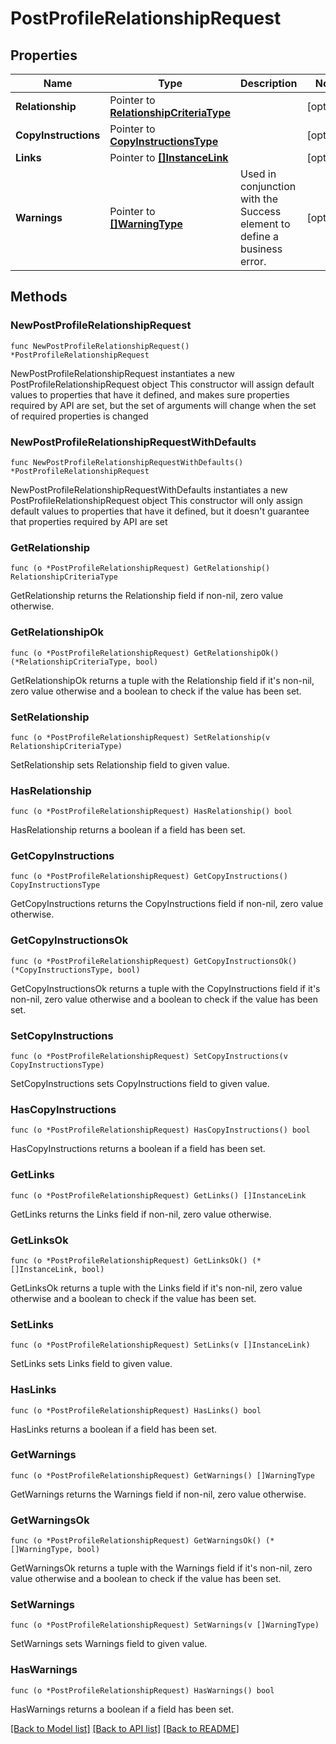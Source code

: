 # PostProfileRelationshipRequest

## Properties

Name | Type | Description | Notes
------------ | ------------- | ------------- | -------------
**Relationship** | Pointer to [**RelationshipCriteriaType**](RelationshipCriteriaType.md) |  | [optional] 
**CopyInstructions** | Pointer to [**CopyInstructionsType**](CopyInstructionsType.md) |  | [optional] 
**Links** | Pointer to [**[]InstanceLink**](InstanceLink.md) |  | [optional] 
**Warnings** | Pointer to [**[]WarningType**](WarningType.md) | Used in conjunction with the Success element to define a business error. | [optional] 

## Methods

### NewPostProfileRelationshipRequest

`func NewPostProfileRelationshipRequest() *PostProfileRelationshipRequest`

NewPostProfileRelationshipRequest instantiates a new PostProfileRelationshipRequest object
This constructor will assign default values to properties that have it defined,
and makes sure properties required by API are set, but the set of arguments
will change when the set of required properties is changed

### NewPostProfileRelationshipRequestWithDefaults

`func NewPostProfileRelationshipRequestWithDefaults() *PostProfileRelationshipRequest`

NewPostProfileRelationshipRequestWithDefaults instantiates a new PostProfileRelationshipRequest object
This constructor will only assign default values to properties that have it defined,
but it doesn't guarantee that properties required by API are set

### GetRelationship

`func (o *PostProfileRelationshipRequest) GetRelationship() RelationshipCriteriaType`

GetRelationship returns the Relationship field if non-nil, zero value otherwise.

### GetRelationshipOk

`func (o *PostProfileRelationshipRequest) GetRelationshipOk() (*RelationshipCriteriaType, bool)`

GetRelationshipOk returns a tuple with the Relationship field if it's non-nil, zero value otherwise
and a boolean to check if the value has been set.

### SetRelationship

`func (o *PostProfileRelationshipRequest) SetRelationship(v RelationshipCriteriaType)`

SetRelationship sets Relationship field to given value.

### HasRelationship

`func (o *PostProfileRelationshipRequest) HasRelationship() bool`

HasRelationship returns a boolean if a field has been set.

### GetCopyInstructions

`func (o *PostProfileRelationshipRequest) GetCopyInstructions() CopyInstructionsType`

GetCopyInstructions returns the CopyInstructions field if non-nil, zero value otherwise.

### GetCopyInstructionsOk

`func (o *PostProfileRelationshipRequest) GetCopyInstructionsOk() (*CopyInstructionsType, bool)`

GetCopyInstructionsOk returns a tuple with the CopyInstructions field if it's non-nil, zero value otherwise
and a boolean to check if the value has been set.

### SetCopyInstructions

`func (o *PostProfileRelationshipRequest) SetCopyInstructions(v CopyInstructionsType)`

SetCopyInstructions sets CopyInstructions field to given value.

### HasCopyInstructions

`func (o *PostProfileRelationshipRequest) HasCopyInstructions() bool`

HasCopyInstructions returns a boolean if a field has been set.

### GetLinks

`func (o *PostProfileRelationshipRequest) GetLinks() []InstanceLink`

GetLinks returns the Links field if non-nil, zero value otherwise.

### GetLinksOk

`func (o *PostProfileRelationshipRequest) GetLinksOk() (*[]InstanceLink, bool)`

GetLinksOk returns a tuple with the Links field if it's non-nil, zero value otherwise
and a boolean to check if the value has been set.

### SetLinks

`func (o *PostProfileRelationshipRequest) SetLinks(v []InstanceLink)`

SetLinks sets Links field to given value.

### HasLinks

`func (o *PostProfileRelationshipRequest) HasLinks() bool`

HasLinks returns a boolean if a field has been set.

### GetWarnings

`func (o *PostProfileRelationshipRequest) GetWarnings() []WarningType`

GetWarnings returns the Warnings field if non-nil, zero value otherwise.

### GetWarningsOk

`func (o *PostProfileRelationshipRequest) GetWarningsOk() (*[]WarningType, bool)`

GetWarningsOk returns a tuple with the Warnings field if it's non-nil, zero value otherwise
and a boolean to check if the value has been set.

### SetWarnings

`func (o *PostProfileRelationshipRequest) SetWarnings(v []WarningType)`

SetWarnings sets Warnings field to given value.

### HasWarnings

`func (o *PostProfileRelationshipRequest) HasWarnings() bool`

HasWarnings returns a boolean if a field has been set.


[[Back to Model list]](../README.md#documentation-for-models) [[Back to API list]](../README.md#documentation-for-api-endpoints) [[Back to README]](../README.md)


